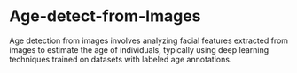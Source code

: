 # Age-detect-from-Images
Age detection from images involves analyzing facial features extracted from images to estimate the age of individuals, typically using deep learning techniques trained on datasets with labeled age annotations.
